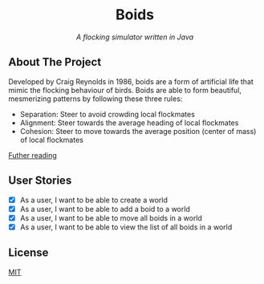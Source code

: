 <h1 align=center>Boids</h1>
<p align=center><i>A flocking simulator written in Java</i></p>

## About The Project

Developed by Craig Reynolds in 1986, boids are a form of artificial life that mimic the flocking behaviour of birds. Boids are able to form beautiful, mesmerizing patterns by following these three rules: 
- Separation: Steer to avoid crowding local flockmates
- Alignment: Steer towards the average heading of local flockmates
- Cohesion: Steer to move towards the average position (center of mass) of local flockmates

[Futher reading](https://en.wikipedia.org/wiki/Boids)

## User Stories

- [x] As a user, I want to be able to create a world
- [x] As a user, I want to be able to add a boid to a world
- [x] As a user, I want to be able to move all boids in a world
- [x] As a user, I want to be able to view the list of all boids in a world

## License
[MIT](https://choosealicense.com/licenses/mit/)
